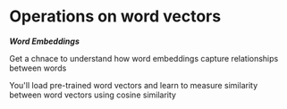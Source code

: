 # Operations on word vectors

***Word Embeddings***

Get a chnace to understand how word embeddings capture relationships between words

You'll load pre-trained word vectors and learn to measure similarity between word vectors using cosine similarity

